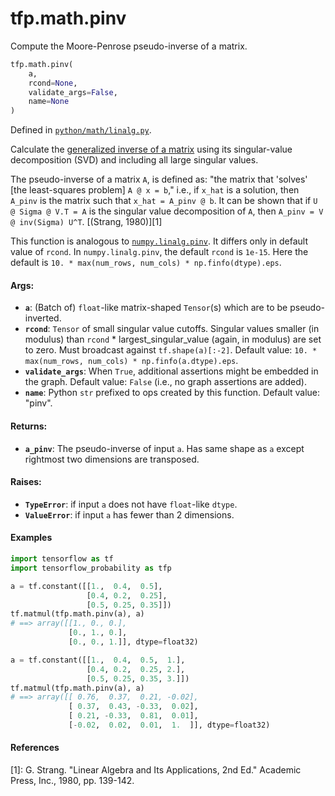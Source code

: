 <div itemscope itemtype="http://developers.google.com/ReferenceObject">
<meta itemprop="name" content="tfp.math.pinv" />
<meta itemprop="path" content="Stable" />
</div>

# tfp.math.pinv

Compute the Moore-Penrose pseudo-inverse of a matrix.

``` python
tfp.math.pinv(
    a,
    rcond=None,
    validate_args=False,
    name=None
)
```



Defined in [`python/math/linalg.py`](https://github.com/tensorflow/probability/tree/master/tensorflow_probability/python/math/linalg.py).

<!-- Placeholder for "Used in" -->

Calculate the [generalized inverse of a matrix](
https://en.wikipedia.org/wiki/Moore%E2%80%93Penrose_inverse) using its
singular-value decomposition (SVD) and including all large singular values.

The pseudo-inverse of a matrix `A`, is defined as: "the matrix that 'solves'
[the least-squares problem] `A @ x = b`," i.e., if `x_hat` is a solution, then
`A_pinv` is the matrix such that `x_hat = A_pinv @ b`. It can be shown that if
`U @ Sigma @ V.T = A` is the singular value decomposition of `A`, then
`A_pinv = V @ inv(Sigma) U^T`. [(Strang, 1980)][1]

This function is analogous to [`numpy.linalg.pinv`](
https://docs.scipy.org/doc/numpy/reference/generated/numpy.linalg.pinv.html).
It differs only in default value of `rcond`. In `numpy.linalg.pinv`, the
default `rcond` is `1e-15`. Here the default is
`10. * max(num_rows, num_cols) * np.finfo(dtype).eps`.

#### Args:


* <b>`a`</b>: (Batch of) `float`-like matrix-shaped `Tensor`(s) which are to be
  pseudo-inverted.
* <b>`rcond`</b>: `Tensor` of small singular value cutoffs.  Singular values smaller
  (in modulus) than `rcond` * largest_singular_value (again, in modulus) are
  set to zero. Must broadcast against `tf.shape(a)[:-2]`.
  Default value: `10. * max(num_rows, num_cols) * np.finfo(a.dtype).eps`.
* <b>`validate_args`</b>: When `True`, additional assertions might be embedded in the
  graph.
  Default value: `False` (i.e., no graph assertions are added).
* <b>`name`</b>: Python `str` prefixed to ops created by this function.
  Default value: "pinv".


#### Returns:


* <b>`a_pinv`</b>: The pseudo-inverse of input `a`. Has same shape as `a` except
  rightmost two dimensions are transposed.


#### Raises:


* <b>`TypeError`</b>: if input `a` does not have `float`-like `dtype`.
* <b>`ValueError`</b>: if input `a` has fewer than 2 dimensions.

#### Examples

```python
import tensorflow as tf
import tensorflow_probability as tfp

a = tf.constant([[1.,  0.4,  0.5],
                 [0.4, 0.2,  0.25],
                 [0.5, 0.25, 0.35]])
tf.matmul(tfp.math.pinv(a), a)
# ==> array([[1., 0., 0.],
             [0., 1., 0.],
             [0., 0., 1.]], dtype=float32)

a = tf.constant([[1.,  0.4,  0.5,  1.],
                 [0.4, 0.2,  0.25, 2.],
                 [0.5, 0.25, 0.35, 3.]])
tf.matmul(tfp.math.pinv(a), a)
# ==> array([[ 0.76,  0.37,  0.21, -0.02],
             [ 0.37,  0.43, -0.33,  0.02],
             [ 0.21, -0.33,  0.81,  0.01],
             [-0.02,  0.02,  0.01,  1.  ]], dtype=float32)
```

#### References

[1]: G. Strang. "Linear Algebra and Its Applications, 2nd Ed." Academic Press,
     Inc., 1980, pp. 139-142.